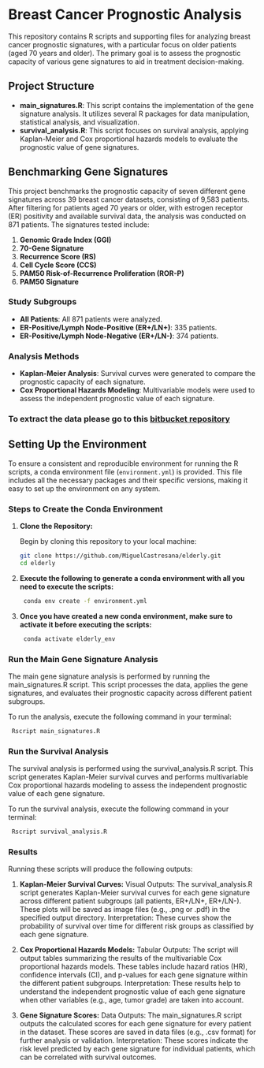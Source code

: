 # Breast Cancer Prognostic Analysis

This repository contains R scripts and supporting files for analyzing breast cancer prognostic signatures, with a particular focus on older patients (aged 70 years and older). The primary goal is to assess the prognostic capacity of various gene signatures to aid in treatment decision-making.

## Project Structure

- **main_signatures.R**: This script contains the implementation of the gene signature analysis. It utilizes several R packages for data manipulation, statistical analysis, and visualization.
- **survival_analysis.R**: This script focuses on survival analysis, applying Kaplan-Meier and Cox proportional hazards models to evaluate the prognostic value of gene signatures.

## Benchmarking Gene Signatures

This project benchmarks the prognostic capacity of seven different gene signatures across 39 breast cancer datasets, consisting of 9,583 patients. After filtering for patients aged 70 years or older, with estrogen receptor (ER) positivity and available survival data, the analysis was conducted on 871 patients. The signatures tested include:

1. **Genomic Grade Index (GGI)**
2. **70-Gene Signature**
3. **Recurrence Score (RS)**
4. **Cell Cycle Score (CCS)**
5. **PAM50 Risk-of-Recurrence Proliferation (ROR-P)**
6. **PAM50 Signature**

### Study Subgroups
- **All Patients**: All 871 patients were analyzed.
- **ER-Positive/Lymph Node-Positive (ER+/LN+)**: 335 patients.
- **ER-Positive/Lymph Node-Negative (ER+/LN-)**: 374 patients.

### Analysis Methods
- **Kaplan-Meier Analysis**: Survival curves were generated to compare the prognostic capacity of each signature.
- **Cox Proportional Hazards Modeling**: Multivariable models were used to assess the independent prognostic value of each signature.


### To extract the data please go to this [bitbucket repository](https://bitbucket.org/tobingroup/elderly/src/master/)

## Setting Up the Environment

To ensure a consistent and reproducible environment for running the R scripts, a conda environment file (`environment.yml`) is provided. This file includes all the necessary packages and their specific versions, making it easy to set up the environment on any system.

### Steps to Create the Conda Environment

1. **Clone the Repository:**

   Begin by cloning this repository to your local machine:

   ```bash
   git clone https://github.com/MiguelCastresana/elderly.git
   cd elderly
    ```
2. **Execute the following to generate a conda environment with all you need to execute the scripts:**
   ```bash
    conda env create -f environment.yml
    ```
3. **Once you have created a new conda environment, make sure to activate it before executing the scripts:**
   ```bash
    conda activate elderly_env
    ```

### Run the Main Gene Signature Analysis

The main gene signature analysis is performed by running the main_signatures.R script. This script processes the data, applies the gene signatures, and evaluates their prognostic capacity across different patient subgroups.

To run the analysis, execute the following command in your terminal:
   ```bash
    Rscript main_signatures.R
   ```
### Run the Survival Analysis

The survival analysis is performed using the survival_analysis.R script. This script generates Kaplan-Meier survival curves and performs multivariable Cox proportional hazards modeling to assess the independent prognostic value of each gene signature.

To run the survival analysis, execute the following command in your terminal:

   ```bash
    Rscript survival_analysis.R
   ```

### Results

Running these scripts will produce the following outputs:

1. **Kaplan-Meier Survival Curves:**
Visual Outputs: The survival_analysis.R script generates Kaplan-Meier survival curves for each gene signature across different patient subgroups (all patients, ER+/LN+, ER+/LN-). These plots will be saved as image files (e.g., .png or .pdf) in the specified output directory.
Interpretation: These curves show the probability of survival over time for different risk groups as classified by each gene signature.

2. **Cox Proportional Hazards Models:**
Tabular Outputs: The script will output tables summarizing the results of the multivariable Cox proportional hazards models. These tables include hazard ratios (HR), confidence intervals (CI), and p-values for each gene signature within the different patient subgroups.
Interpretation: These results help to understand the independent prognostic value of each gene signature when other variables (e.g., age, tumor grade) are taken into account.

3. **Gene Signature Scores:**
Data Outputs: The main_signatures.R script outputs the calculated scores for each gene signature for every patient in the dataset. These scores are saved in data files (e.g., .csv format) for further analysis or validation.
Interpretation: These scores indicate the risk level predicted by each gene signature for individual patients, which can be correlated with survival outcomes.